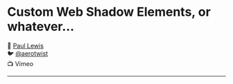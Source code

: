 # Custom Web Shadow Elements, or whatever…

:bust_in_silhouette: [Paul Lewis](https://aerotwist.com/)  
:bird:               [@aerotwist](https://twitter.com/aerotwist)  
:tv:                 Vimeo

---
